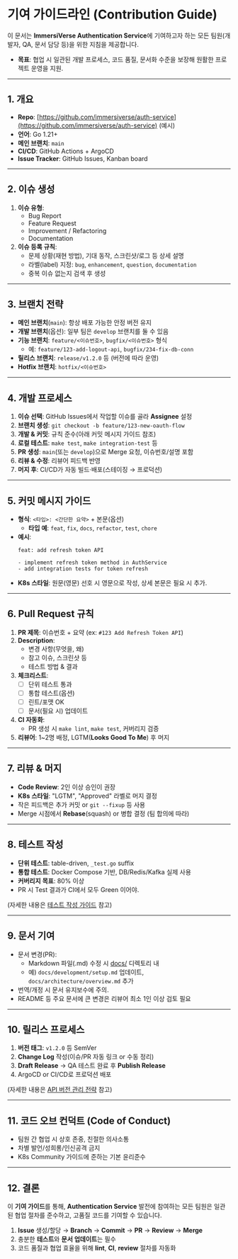 # 기여 가이드라인 (Contribution Guide)

이 문서는 **ImmersiVerse Authentication Service**에 기여하고자 하는 모든 팀원(개발자, QA, 문서 담당 등)을 위한 지침을 제공합니다.  
- **목표**: 협업 시 일관된 개발 프로세스, 코드 품질, 문서화 수준을 보장해 원활한 프로젝트 운영을 지원.

---

## 1. 개요

- **Repo**: [https://github.com/immersiverse/auth-service](https://github.com/immersiverse/auth-service) (예시)
- **언어**: Go 1.21+
- **메인 브랜치**: `main`
- **CI/CD**: GitHub Actions + ArgoCD
- **Issue Tracker**: GitHub Issues, Kanban board

---

## 2. 이슈 생성

1. **이슈 유형**:
   - Bug Report
   - Feature Request
   - Improvement / Refactoring
   - Documentation
2. **이슈 등록 규칙**:
   - 문제 상황(재현 방법), 기대 동작, 스크린샷/로그 등 상세 설명
   - 라벨(label) 지정: `bug`, `enhancement`, `question`, `documentation`
   - 중복 이슈 없는지 검색 후 생성

---

## 3. 브랜치 전략

- **메인 브랜치**(`main`): 항상 배포 가능한 안정 버전 유지
- **개발 브랜치**(옵션): 일부 팀은 `develop` 브랜치를 둘 수 있음
- **기능 브랜치**: `feature/<이슈번호>`, `bugfix/<이슈번호>` 형식
  - 예: `feature/123-add-logout-api`, `bugfix/234-fix-db-conn`
- **릴리스 브랜치**: `release/v1.2.0` 등 (버전에 따라 운영)
- **Hotfix 브랜치**: `hotfix/<이슈번호>`

---

## 4. 개발 프로세스

1. **이슈 선택**: GitHub Issues에서 작업할 이슈를 골라 **Assignee** 설정
2. **브랜치 생성**: `git checkout -b feature/123-new-oauth-flow`
3. **개발 & 커밋**: 규칙 준수(아래 커밋 메시지 가이드 참조)
4. **로컬 테스트**: `make test`, `make integration-test` 등
5. **PR 생성**: `main`(또는 `develop`)으로 Merge 요청, 이슈번호/설명 포함
6. **리뷰 & 수정**: 리뷰어 피드백 반영
7. **머지 후**: CI/CD가 자동 빌드·배포(스테이징 → 프로덕션)

---

## 5. 커밋 메시지 가이드

- **형식**: `<타입>: <간단한 요약>` + 본문(옵션)
  - **타입 예**: `feat`, `fix`, `docs`, `refactor`, `test`, `chore`
- **예시**:
  ```
  feat: add refresh token API

  - implement refresh token method in AuthService
  - add integration tests for token refresh
  ```
- **K8s 스타일**: 원문(영문) 선호 시 영문으로 작성, 상세 본문은 필요 시 추가.

---

## 6. Pull Request 규칙

1. **PR 제목**: 이슈번호 + 요약 (ex: `#123 Add Refresh Token API`)
2. **Description**:
   - 변경 사항(무엇을, 왜)
   - 참고 이슈, 스크린샷 등
   - 테스트 방법 & 결과
3. **체크리스트**:
   - [ ] 단위 테스트 통과  
   - [ ] 통합 테스트(옵션)  
   - [ ] 린트/포맷 OK  
   - [ ] 문서(필요 시) 업데이트
4. **CI 자동화**:
   - PR 생성 시 `make lint`, `make test`, 커버리지 검증
5. **리뷰어**: 1~2명 배정, LGTM(**Looks Good To Me**) 후 머지

---

## 7. 리뷰 & 머지

- **Code Review**: 2인 이상 승인이 권장
- **K8s 스타일**: "LGTM", "Approved" 라벨로 머지 결정
- 작은 피드백은 추가 커밋 or `git --fixup` 등 사용
- Merge 시점에서 **Rebase**(squash) or 병합 결정 (팀 합의에 따라)

---

## 8. 테스트 작성

- **단위 테스트**: table-driven, `_test.go` suffix
- **통합 테스트**: Docker Compose 기반, DB/Redis/Kafka 실제 사용
- **커버리지 목표**: 80% 이상
- PR 시 Test 결과가 CI에서 모두 Green 이어야.

(자세한 내용은 [테스트 작성 가이드](./testing.md) 참고)

---

## 9. 문서 기여

- 문서 변경(PR):
  - Markdown 파일(.md) 수정 시 [docs/](../) 디렉토리 내
  - 예) `docs/development/setup.md` 업데이트, `docs/architecture/overview.md` 추가
- 번역/개정 시 문서 유지보수에 주의.  
- README 등 주요 문서에 큰 변경은 리뷰어 최소 1인 이상 검토 필요

---

## 10. 릴리스 프로세스

1. **버전 태그**: `v1.2.0` 등 SemVer
2. **Change Log** 작성(이슈/PR 자동 링크 or 수동 정리)
3. **Draft Release** → QA 테스트 완료 후 **Publish Release**
4. ArgoCD or CI/CD로 프로덕션 배포

(자세한 내용은 [API 버전 관리 전략](../api/versioning.md) 참고)

---

## 11. 코드 오브 컨덕트 (Code of Conduct)

- 팀원 간 협업 시 상호 존중, 친절한 의사소통
- 차별 발언/성희롱/인신공격 금지
- K8s Community 가이드에 준하는 기본 윤리준수

---

## 12. 결론

이 **기여 가이드**를 통해, **Authentication Service** 발전에 참여하는 모든 팀원은 일관된 협업 절차를 준수하고, 고품질 코드를 기여할 수 있습니다.

1. **Issue** 생성/할당 → **Branch** → **Commit** → **PR** → **Review** → **Merge**  
2. 충분한 **테스트**와 **문서 업데이트**는 필수  
3. 코드 품질과 협업 효율을 위해 **lint**, **CI**, **review** 절차를 자동화